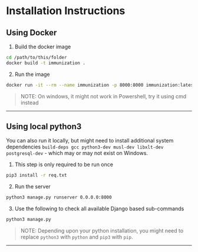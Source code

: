 # Installation Instructions
## Using Docker

1. Build the docker image
```bash
cd /path/to/this/folder
docker build -t immunization .
```
2. Run the image
```bash
docker run -it --rm --name immunization -p 8000:8000 immunization:latest
```
> NOTE: On windows, it might not work in Powershell, try it using cmd instead

---
## Using local python3

You can also run it locally, but might need to install additional system dependencies `build-deps gcc python3-dev musl-dev libxlt-dev postgresql-dev` - which may or may not exist on Windows.

1. This step is only required to be run once
```bash
pip3 install -r req.txt
```
2. Run the server
```bash
python3 manage.py runserver 0.0.0.0:8000
```
3. Use the following to check all available Django based sub-commands
```bash
python3 manage.py
```
> NOTE: Depending upon your python installation, you might need to replace `python3` with `python` and `pip3` with `pip`.

---